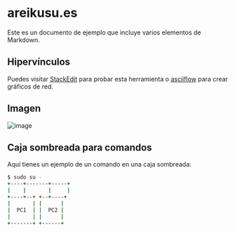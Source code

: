 # areikusu.es

Este es un documento de ejemplo que incluye varios elementos de Markdown.

## Hipervínculos
Puedes visitar [StackEdit](https://stackedit.io) para probar esta herramienta o [asciiflow](http://asciiflow.com/) para crear gráficos de red.

## Imagen

![image](https://github.com/AleixGonzalez/AleixGonzalez.github.io/assets/96469537/11ee64b9-f90b-4444-ab62-2a1c3ec608b8)

## Caja sombreada para comandos
Aquí tienes un ejemplo de un comando en una caja sombreada:
```bash
$ sudo su -
+----+-------+-----+
|    |       |     |
+----+--+ +--+----+
|       | |      |
|  PC1  | |  PC2 |
|       | |      |
+-------+ +------+
